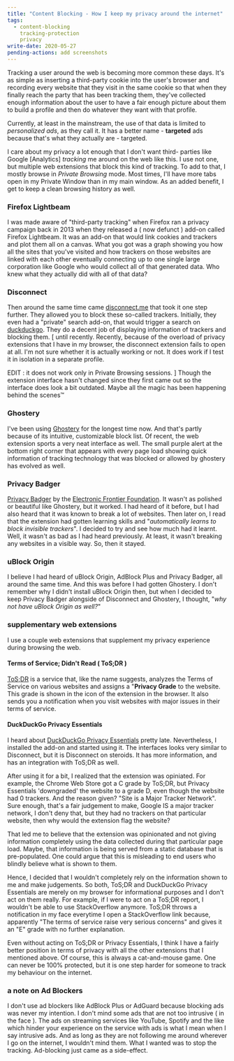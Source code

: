 ```yaml
---
title: "Content Blocking - How I keep my privacy around the internet"
tags:
  - content-blocking
    tracking-protection
    privacy
write-date: 2020-05-27
pending-actions: add screenshots
---
```


Tracking a user around the web is becoming more common these
days. It's as simple as inserting a third-party cookie into
the user's browser and recording every website that they
visit in the same cookie so that when they finally reach the
party that has been tracking them, they've collected enough
information about the user to have a fair enough picture
about them to build a profile and then do whatever they want
with that profile.

Currently, at least in the mainstream, the use of that data
is limited to _personalized ads_, as they call it. It has a
better name - **targeted** ads because that's what they
actually are - targeted.

I care about my privacy a lot enough that I don't want third-
parties like Google [Analytics] _tracking_ me around on the
web like this. I use not one, but multiple web extensions
that block this kind of tracking. To add to that, I mostly
browse in _Private Browsing_ mode. Most times, I'll have
more tabs open in my Private Window than in my main window.
As an added benefit, I get to keep a clean browsing history
as well.

### Firefox Lightbeam
I was made aware of "third-party tracking" when Firefox ran
a privacy campaign back in 2013 when they released a ( now
defunct ) add-on called Firefox Lightbeam. It was an add-on
that would link cookies and trackers and plot them all on a
canvas. What you got was a graph showing you how all the
sites that you've visited and how trackers on those websites
are linked with each other eventually connecting up to one
single large corporation like Google who would collect all
of that generated data. Who knew what they actually did with
all of that data?

### Disconnect
Then around the same time came [disconnect.me] that took it
one step further. They allowed you to block these so-called
trackers. Initially, they even had a "private" search add-on,
that would trigger a search on [duckduckgo]. They do a decent
job of displaying information of trackers and blocking them.
[
until recently. Recently, because of the overload of privacy
extensions that I have in my browser, the disconnect extension
fails to open at all. I'm not sure whether it is actually
working or not. It does work if I test it in isolation in a
separate profile.

EDIT : it does not work only in Private Browsing sessions.
]
Though the extension interface hasn't changed since they
first came out so the interface does look a bit outdated.
Maybe all the magic has been happening behind the scenes™️

### Ghostery
I've been using [Ghostery] for the longest time now. And
that's partly because of its intuitive, customizable block
list. Of recent, the web extension sports a very neat
interface as well. The small purple alert at the bottom right
corner that appears with every page load showing quick
information of tracking technology that was blocked or
allowed by ghostery has evolved as well.

### Privacy Badger
[Privacy Badger] by the [Electronic Frontier Foundation].
It wasn't as polished or beautiful like Ghostery, but it
worked. I had heard of it before, but I had also heard that
it was known to break a lot of websites. Then later on, I
read that the extension had gotten learning skills and 
"_automatically learns to block invisible trackers_". I
decided to try and see how much had it learnt. Well, it
wasn't as bad as I had heard previously. At least, it wasn't
breaking any websites in a visible way. So, then it stayed.

### uBlock Origin
I believe I had heard of uBlock Origin, AdBlock Plus and
Privacy Badger, all around the same time. And this was
before I had gotten Ghostery. I don't remember why I didn't
install uBlock Origin then, but when I decided to keep
Privacy Badger alongside of Disconnect and Ghostery, I
thought, "_why not have uBlock Origin as well?_"

### supplementary web extensions
I use a couple web extensions that supplement my privacy
experience during browsing the web.

#### Terms of Service; Didn't Read ( ToS;DR )
[ToS;DR] is a service that, like the name suggests, analyzes 
the Terms of Service on various websites and assigns a
"**Privacy Grade** to the website. This grade is shown in
the icon of the extension in the browser. It also sends you
a notification when you visit websites with major issues in
their terms of service.

#### DuckDuckGo Privacy Essentials
I heard about [DuckDuckGo Privacy Essentials] pretty late.
Nevertheless, I installed the add-on and started using it.
The interfaces looks very similar to Disconnect, but it is
Disconnect on steroids. It has more information, and has an
integration with ToS;DR as well.

After using it for a bit, I realized that the extension was
opiniated. For example, the Chrome Web Store got a C grade
by ToS;DR, but Privacy Essentials 'downgraded' the website
to a grade D, even though the website had 0 trackers. And
the reason given? "Site is a Major Tracker Network". Sure
enough, that's a fair judgement to make, Google IS a major
tracker network, I don't deny that, but they had no trackers
on that particular website, then why would the extension
flag the website?

That led me to believe that the extension was opinionated
and not giving information completely using the data collected
during that particular page load. Maybe, that information is
being served from a static database that is pre-populated.
One could argue that this is misleading to end users who
blindly believe what is shown to them.

Hence, I decided that I wouldn't completely rely on the
information shown to me and make judgements. So both, ToS;DR
and DuckDuckGo Privacy Essentials are merely on my browser
for informational purposes and I don't act on them really.
For example, if I were to act on a ToS;DR report, I wouldn't
be able to use StackOverflow anymore. ToS;DR throws a
notification in my face everytime I open a StackOverflow
link because, apparently "The terms of service raise very
serious concerns" and gives it an "E" grade with no further
explanation.

Even without acting on ToS;DR or Privacy Essentials, I think
I have a fairly better position in terms of privacy with all
the other extensions that I mentioned above. Of course, this
is always a cat-and-mouse game. One can never be 100%
protected, but it is one step harder for someone to track my
behaviour on the internet.

### a note on Ad Blockers
I don't use ad blockers like AdBlock Plus or AdGuard because
blocking ads was never my intention. I don't mind some ads
that are not too intrusive ( in the face ). The ads on
streaming services like YouTube, Spotify and the like
which hinder your experience on the service with ads is
what I mean when I say intrusive ads. And as long as they
are not following me around wherever I go on the internet,
I wouldn't mind them. What I wanted was to stop the tracking.
Ad-blocking just came as a side-effect.

[disconnect.me]: https://disconnect.me
[duckduckgo]: https://duckduckgo.com
[Ghostery]: https://www.ghostery.com
[Privacy Badger]: https://privacybadger.org
[Electronic Frontier Foundation]: https://eff.org
[ToS;DR]: https://tosdr.org
[DuckDuckGo Privacy Essentials]: https://duckduckgo.com/app
